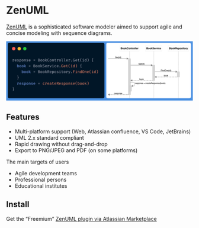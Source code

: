 # ZenUML

[ZenUML](https://zenuml.com) is a sophisticated software modeler aimed to support agile and concise modeling with sequence diagrams.

![ZenUML](./imgs/zenuml-simple.png)

## Features

* Multi-platform support (Web, Atlassian confluence, VS Code, JetBrains)
* UML 2.x standard compliant
* Rapid drawing without drag-and-drop
* Export to PNG/JPEG and PDF (on some platforms)

The main targets of users

* Agile development teams
* Professional persons
* Educational institutes

## Install

Get the “Freemium” [ZenUML plugin via Atlassian Marketplace](https://marketplace.atlassian.com/apps/1218380/zenuml-diagrams-for-confluence-freemium?src=doc)

